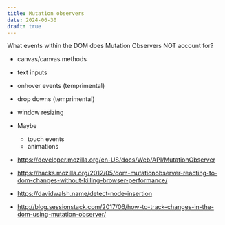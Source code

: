 ```yaml
---
title: Mutation observers
date: 2024-06-30
draft: true
---
```

What events within the DOM does Mutation Observers NOT account for?

* canvas/canvas methods
* text inputs
* onhover events (temprimental)
* drop downs (temprimental)
* window resizing
* Maybe
  * touch events
  * animations

* <https://developer.mozilla.org/en-US/docs/Web/API/MutationObserver>
* <https://hacks.mozilla.org/2012/05/dom-mutationobserver-reacting-to-dom-changes-without-killing-browser-performance/>
* <https://davidwalsh.name/detect-node-insertion>
* <http://blog.sessionstack.com/2017/06/how-to-track-changes-in-the-dom-using-mutation-observer/>


